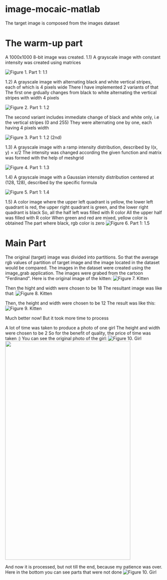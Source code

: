 # image-mocaic-matlab
The target image is composed from the images dataset

# The warm-up part
A 1000x1000 8-bit image was created.
1.1) A grayscale image with constant intensity was created using matrices

![Figure 1. Part 1: 1.1](figures/1.1_(part_1).PNG)

1.2) A grayscale image with alternating black and white vertical stripes, each of which is 4 pixels wide
There I have implemented 2 variants of that
The first one grdually changes from black to white alternating the vertical stripes with width 4 pixels
<br />

![Figure 2. Part 1: 1.2](figures/1.2_variant_1st(part_1).PNG)

The second variant includes immediate change of black and white only, i.e the vertical stripes (0 and 255)
They were alternating one by one, each having 4 pixels width

![Figure 3. Part 1: 1.2 (2nd)](figures/1.2_variant_2nd(part_1).PNG)

1.3) A grayscale image with a ramp intensity distribution, described by I(x, y) = x/2
The intensity was changed according the given function and matrix was formed with the help of meshgrid

![Figure 4. Part 1: 1.3](figures/1.3(part_1).PNG)


1.4) A grayscale image with a Gaussian intensity distribution centered at (128, 128), described by the specific formula

![Figure 5. Part 1: 1.4](figures/1.4_part1.PNG)


1.5) A color image where the upper left quadrant is yellow, the lower left quadrant is red, the upper right
quadrant is green, and the lower right quadrant is black
So, all the half left was filled with R color
All the upper half was filled with R color
When green and red are mixed, yellow color is obtained
The part where black, rgb color is zero
![Figure 6. Part 1: 1.5](figures/1.5(part_1).PNG)

# Main Part

The original (target) image was divided into partitions.
So that the average rgb values of partition of target image and the image located in the dataset would be compared.
The images in the dataset were created using the image_grab application.
The images were grabed from the cartoon "Ferdinand".
Here is the original image of the kitten:
![Figure 7. Kitten](figures/kitten.jpg)

Then the hight and width were chosen to be 18
The resultant image was like that:
![Figure 8. Kitten](figures/kitten_18_18.PNG)

Then, the height and width were chosen to be 12
The result was like this:
![Figure 9. Kitten](figures/kitten_12_12.PNG)

Much better now!
But it took more time to process

A lot of time was taken to produce a photo of one girl
The height and width were chosen to be 2
So for the benefit of quality, the price of time was taken :)
You can see the original photo of the girl:
![Figure 10. Girl](figures/girl.jpg)
<img src="figures/girl.jpg" width="400px" height="700px">

And now it is processed, but not till the end, because my patience was over.
Here in the bottom you can see parts that were not done
![Figure 10. Girl](figures/girl_res.PNG)
